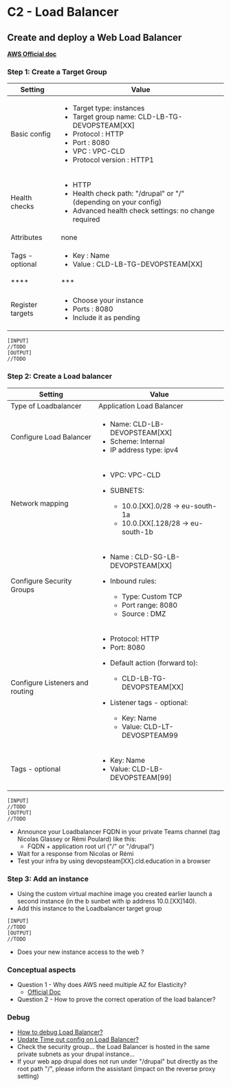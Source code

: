 # C2 - Load Balancer

## Create and deploy a Web Load Balancer

****[**AWS Official doc**](https://aws.amazon.com/elasticloadbalancing/)****

### **Step 1: Create a Target Group**

| Setting          | Value                                                                                                                                                                                           |
| ---------------- | ----------------------------------------------------------------------------------------------------------------------------------------------------------------------------------------------- |
| Basic config     | <ul><li>Target type: instances</li><li>Target group name: CLD-LB-TG-DEVOPSTEAM[XX]</li><li>Protocol : HTTP</li><li>Port : 8080</li><li>VPC : VPC-CLD</li><li>Protocol version : HTTP1</li></ul> |
| Health checks    | <ul><li>HTTP</li><li>Health check path: "/drupal" or "/" (depending on your config)</li><li>Advanced health check settings: no change required</li></ul>                                        |
| Attributes       | none                                                                                                                                                                                            |
| Tags - optional  | <ul><li>Key : Name</li><li>Value :  CLD-LB-TG-DEVOPSTEAM[XX]</li></ul>                                                                                                                          |
| \*\*\*\*         | \*\*\*                                                                                                                                                                                          |
| Register targets | <ul><li>Choose your instance</li><li>Ports : 8080</li><li>Include it as pending </li></ul>                                                                                                      |

```
[INPUT]
//TODO
[OUTPUT]
//TODO
```

### **Step 2: Create a Load balancer**

| Setting                         | Value                                                                                                                                                                                                                                            |
| ------------------------------- | ------------------------------------------------------------------------------------------------------------------------------------------------------------------------------------------------------------------------------------------------ |
| Type of Loadbalancer            | Application Load Balancer                                                                                                                                                                                                                        |
| Configure Load Balancer         | <ul><li>Name: CLD-LB-DEVOPSTEAM[XX]</li><li>Scheme: Internal</li><li>IP address type: ipv4</li></ul>                                                                                                                                             |
| Network mapping                 | <ul><li>VPC: VPC-CLD</li><li><p>SUBNETS:</p><ul><li>10.0.[XX].0/28 -> eu-south-1a</li><li>10.0.[XX[.128/28 -> eu-south-1b</li></ul></li></ul>                                                                                                    |
| Configure Security Groups       | <ul><li>Name : CLD-SG-LB-DEVOPSTEAM[XX]</li><li><p>Inbound rules:</p><ul><li>Type: Custom TCP</li><li>Port range: 8080</li><li>Source : DMZ</li></ul></li></ul>                                                                                  |
| Configure Listeners and routing | <ul><li>Protocol: HTTP</li><li>Port: 8080</li><li><p>Default action (forward to):</p><ul><li>CLD-LB-TG-DEVOPSTEAM[XX]</li></ul></li><li><p>Listener tags - optional:</p><ul><li>Key: Name</li><li>Value: CLD-LT-DEVOSPTEAM99</li></ul></li></ul> |
| Tags - optional                 | <ul><li>Key: Name</li><li>Value: CLD-LB-DEVOPSTEAM[99]</li></ul>                                                                                                                                                                                 |

```
[INPUT]
//TODO
[OUTPUT]
//TODO
```

* Announce your Loadbalancer FQDN in your private Teams channel (tag Nicolas Glassey or Rémi Poulard) like this:
  * FQDN + application root url ("/" or "/drupal")
* Wait for a response from Nicolas or Rémi
* Test your infra by using devopsteam\[XX].cld.education in a browser

### **Step 3: Add an instance**

* Using the custom virtual machine image you created earlier launch a second instance (in the b sunbet with ip address 10.0.\[XX]140).
* Add this instance to the Loadbalancer target group

```
[INPUT]
//TODO
[OUTPUT]
//TODO
```

* Does your new instance access to the web ?

### Conceptual aspects

* Question 1 - Why does AWS need multiple AZ for Elasticity?
  * &#x20;[Official Doc](https://docs.aws.amazon.com/elasticloadbalancing/latest/userguide/how-elastic-load-balancing-works.html)
* Question 2 - How to prove the correct operation of the load balancer?

### Debug

* [How to debug Load Balancer?](https://docs.aws.amazon.com/elasticloadbalancing/latest/application/target-group-health-checks.html)
* [Update Time out config on Load Balancer?](https://aws.amazon.com/blogs/aws/elb-idle-timeout-control/)
* Check the security group... the Load Balancer is hosted in the same private subnets as your drupal instance...
* If your web app drupal does not run under "/drupal" but directly as the root path "/", please inform the assistant (impact on the reverse proxy setting)
